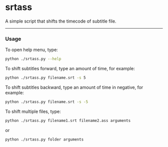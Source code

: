 # srtass

A simple script that shifts the timecode of subtitle file.  

---
### Usage

To open help menu, type:
```bash
python ./srtass.py --help
```
To shift subtitles forward, type an amount of time, for example:
```bash
python ./srtass.py filename.srt -s 5
```
To shift subtitles backward, type an amount of time in negative, for example:
```bash
python ./srtass.py filename.srt -s -5
```
To shift multiple files, type:
```bash
python ./srtass.py filename1.srt filename2.ass arguments
```
or
```bash
python ./srtass.py folder arguments
```
